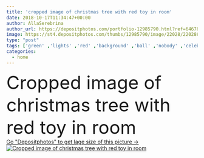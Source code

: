 ```yaml
---
title: 'cropped image of christmas tree with red toy in room'
date: 2018-10-17T11:34:47+00:00
author: AllaSerebrina
author_url: https://depositphotos.com/portfolio-12985790.html?ref=64678756
image: https://st4.depositphotos.com/thumbs/12985790/image/22028/220286792/api_thumb_450.jpg?forcejpeg=true
type: "post"
tags: ['green' ,'lights' ,'red' ,'background' ,'ball' ,'nobody' ,'celebration' ,'festive' ,'greeting' ,'happy' ,'holiday' ,'xmas' ,'bright' ,'texture' ,'winter' ,'merry' ,'fir' ,'home' ,'room' ,'indoors' ,'apartment' ,'casual' ,'bauble' ,'christmastime' ,'wintertime' ,'bokeh' ,'copy space' ,'christmas tree' ,'selective focus' ,'New Year' ,'merry christmas' ,'christmas eve' ,'christmas toy' ,'cropped image' ]
categories: 
  - home
---
```

<div aling="center">
            <font size="60"> Cropped image of christmas tree with red toy in room</font>   
</div>
<div>
    <a href='https://depositphotos.com/220286792/stock-photo-cropped-image-christmas-tree-red.html?ref=64678756' target=_blank > Go "Depositphotos" to get lage size of this picture ->
        <img href='https://depositphotos.com/220286792/stock-photo-cropped-image-christmas-tree-red.html?ref=64678756' src='https://st4.depositphotos.com/12985790/22028/i/950/depositphotos_220286792-stock-photo-cropped-image-christmas-tree-red.jpg?forcejpeg=true' alt='Cropped image of christmas tree with red toy in room' >
    </a>
</div>
